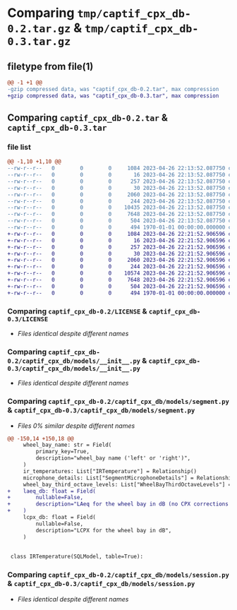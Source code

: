 # Comparing `tmp/captif_cpx_db-0.2.tar.gz` & `tmp/captif_cpx_db-0.3.tar.gz`

## filetype from file(1)

```diff
@@ -1 +1 @@
-gzip compressed data, was "captif_cpx_db-0.2.tar", max compression
+gzip compressed data, was "captif_cpx_db-0.3.tar", max compression
```

## Comparing `captif_cpx_db-0.2.tar` & `captif_cpx_db-0.3.tar`

### file list

```diff
@@ -1,10 +1,10 @@
--rw-r--r--   0        0        0     1084 2023-04-26 22:13:52.087750 captif_cpx_db-0.2/LICENSE
--rw-r--r--   0        0        0       16 2023-04-26 22:13:52.087750 captif_cpx_db-0.2/README.md
--rw-r--r--   0        0        0      257 2023-04-26 22:13:52.087750 captif_cpx_db-0.2/captif_cpx_db/__init__.py
--rw-r--r--   0        0        0       30 2023-04-26 22:13:52.087750 captif_cpx_db-0.2/captif_cpx_db/constants.py
--rw-r--r--   0        0        0     2060 2023-04-26 22:13:52.087750 captif_cpx_db-0.2/captif_cpx_db/models/__init__.py
--rw-r--r--   0        0        0      244 2023-04-26 22:13:52.087750 captif_cpx_db-0.2/captif_cpx_db/models/sa_helpers.py
--rw-r--r--   0        0        0    10435 2023-04-26 22:13:52.087750 captif_cpx_db-0.2/captif_cpx_db/models/segment.py
--rw-r--r--   0        0        0     7648 2023-04-26 22:13:52.087750 captif_cpx_db-0.2/captif_cpx_db/models/session.py
--rw-r--r--   0        0        0      504 2023-04-26 22:13:52.087750 captif_cpx_db-0.2/pyproject.toml
--rw-r--r--   0        0        0      494 1970-01-01 00:00:00.000000 captif_cpx_db-0.2/PKG-INFO
+-rw-r--r--   0        0        0     1084 2023-04-26 22:21:52.906596 captif_cpx_db-0.3/LICENSE
+-rw-r--r--   0        0        0       16 2023-04-26 22:21:52.906596 captif_cpx_db-0.3/README.md
+-rw-r--r--   0        0        0      257 2023-04-26 22:21:52.906596 captif_cpx_db-0.3/captif_cpx_db/__init__.py
+-rw-r--r--   0        0        0       30 2023-04-26 22:21:52.906596 captif_cpx_db-0.3/captif_cpx_db/constants.py
+-rw-r--r--   0        0        0     2060 2023-04-26 22:21:52.906596 captif_cpx_db-0.3/captif_cpx_db/models/__init__.py
+-rw-r--r--   0        0        0      244 2023-04-26 22:21:52.906596 captif_cpx_db-0.3/captif_cpx_db/models/sa_helpers.py
+-rw-r--r--   0        0        0    10574 2023-04-26 22:21:52.906596 captif_cpx_db-0.3/captif_cpx_db/models/segment.py
+-rw-r--r--   0        0        0     7648 2023-04-26 22:21:52.906596 captif_cpx_db-0.3/captif_cpx_db/models/session.py
+-rw-r--r--   0        0        0      504 2023-04-26 22:21:52.906596 captif_cpx_db-0.3/pyproject.toml
+-rw-r--r--   0        0        0      494 1970-01-01 00:00:00.000000 captif_cpx_db-0.3/PKG-INFO
```

### Comparing `captif_cpx_db-0.2/LICENSE` & `captif_cpx_db-0.3/LICENSE`

 * *Files identical despite different names*

### Comparing `captif_cpx_db-0.2/captif_cpx_db/models/__init__.py` & `captif_cpx_db-0.3/captif_cpx_db/models/__init__.py`

 * *Files identical despite different names*

### Comparing `captif_cpx_db-0.2/captif_cpx_db/models/segment.py` & `captif_cpx_db-0.3/captif_cpx_db/models/segment.py`

 * *Files 0% similar despite different names*

```diff
@@ -150,14 +150,18 @@
     wheel_bay_name: str = Field(
         primary_key=True,
         description="wheel_bay name ('left' or 'right')",
     )
     ir_temperatures: List["IRTemperature"] = Relationship()
     microphone_details: List["SegmentMicrophoneDetails"] = Relationship()
     wheel_bay_third_octave_levels: List["WheelBayThirdOctaveLevels"] = Relationship()
+    laeq_db: float = Field(
+        nullable=False,
+        description="LAeq for the wheel bay in dB (no CPX corrections applied)",
+    )
     lcpx_db: float = Field(
         nullable=False,
         description="LCPX for the wheel bay in dB",
     )
 
 
 class IRTemperature(SQLModel, table=True):
```

### Comparing `captif_cpx_db-0.2/captif_cpx_db/models/session.py` & `captif_cpx_db-0.3/captif_cpx_db/models/session.py`

 * *Files identical despite different names*

